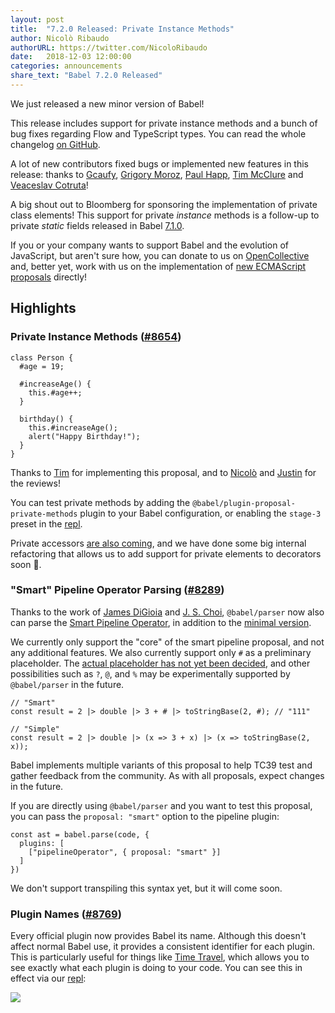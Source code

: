```yaml
---
layout: post
title:  "7.2.0 Released: Private Instance Methods"
author: Nicolò Ribaudo
authorURL: https://twitter.com/NicoloRibaudo
date:   2018-12-03 12:00:00
categories: announcements
share_text: "Babel 7.2.0 Released"
---
```


We just released a new minor version of Babel!

This release includes support for private instance methods and a bunch of bug fixes regarding Flow and TypeScript types. You can read the whole changelog [on GitHub](https://github.com/babel/babel/releases/tag/v7.2.0).

<!-- truncate -->

A lot of new contributors fixed bugs or implemented new features in this release: thanks to [Gcaufy](https://github.com/Gcaufy), [Grigory Moroz](https://github.com/morozRed), [Paul Happ](https://github.com/phapp88), [Tim McClure](https://github.com/tim-mc) and [Veaceslav Cotruta](https://github.com/katrotz)!

A big shout out to Bloomberg for sponsoring the implementation of private class elements! This support for private _instance_ methods  is a follow-up to private _static_ fields released in Babel [7.1.0](https://babeljs.io/blog/2018/09/17/7.1.0#private-static-fields-stage-3).

If you or your company wants to support Babel and the evolution of JavaScript, but aren't sure how, you can donate to us on [OpenCollective](https://opencollective.com/babel) and, better yet, work with us on the implementation of [new ECMAScript proposals](https://github.com/babel/proposals) directly!

## Highlights

### Private Instance Methods ([#8654](https://github.com/babel/babel/pull/8654))

```javascript=
class Person {
  #age = 19;

  #increaseAge() {
    this.#age++;
  }

  birthday() {
    this.#increaseAge();
    alert("Happy Birthday!");
  }
}
```

Thanks to [Tim](https://github.com/tim-mc) for implementing this proposal, and to [Nicolò](https://twitter.com/NicoloRibaudo) and [Justin](https://github.com/jridgewell) for the reviews!

You can test private methods by adding the `@babel/plugin-proposal-private-methods` plugin to your Babel configuration, or enabling the `stage-3` preset in the [repl](https://babeljs.io/repl/build/master#?presets=stage-3).

Private accessors [are also coming](https://github.com/babel/babel/pull/9101), and we have done some big internal refactoring that allows us to add support for private elements to decorators soon :tada:.

### "Smart" Pipeline Operator Parsing ([#8289](https://github.com/babel/babel/pull/8289))

Thanks to the work of [James DiGioia](https://github.com/mAAdhaTTah) and [J. S. Choi](https://github.com/js-choi), `@babel/parser` now also can parse the [Smart Pipeline Operator](https://github.com/js-choi/proposal-smart-pipelines/), in addition to the [minimal version](https://github.com/tc39/proposal-pipeline-operator).

We currently only support the "core" of the smart pipeline proposal, and not any additional features. We also currently support only `#` as a preliminary placeholder. The [actual placeholder has not yet been decided](https://github.com/tc39/proposal-pipeline-operator/issues/91), and other possibilities such as `?`, `@`, and `%` may be experimentally supported by `@babel/parser` in the future.

```javascript=
// "Smart"
const result = 2 |> double |> 3 + # |> toStringBase(2, #); // "111"

// "Simple"
const result = 2 |> double |> (x => 3 + x) |> (x => toStringBase(2, x));
```

Babel implements multiple variants of this proposal to help TC39 test and gather feedback from the community. As with all proposals, expect changes in the future.

If you are directly using `@babel/parser` and you want to test this proposal, you can pass the `proposal: "smart"` option to the pipeline plugin:

```javascript=
const ast = babel.parse(code, {
  plugins: [
    ["pipelineOperator", { proposal: "smart" }]
  ]
})
```

We don't support transpiling this syntax yet, but it will come soon.

### Plugin Names ([#8769](https://github.com/babel/babel/pull/8769))

Every official plugin now provides Babel its name. Although this doesn't affect normal Babel use, it provides a consistent identifier for each plugin. This is particularly useful for things like [Time Travel](https://github.com/babel/website/pull/1736), which allows you to see exactly what each plugin is doing to your code. You can see this in effect via our [repl](https://babeljs.io/repl/build/master#?timeTravel=true):

![](https://i.imgur.com/AzKc37i.gif)
